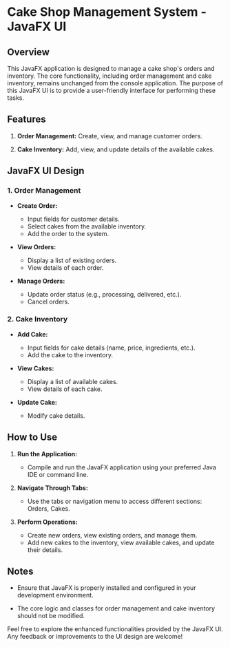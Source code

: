 # Cake Shop Management System - JavaFX UI

## Overview

This JavaFX application is designed to manage a cake shop's orders and inventory. The core functionality, including order management and cake inventory, remains unchanged from the console application. The purpose of this JavaFX UI is to provide a user-friendly interface for performing these tasks.

## Features

1. **Order Management:** Create, view, and manage customer orders.

2. **Cake Inventory:** Add, view, and update details of the available cakes.

## JavaFX UI Design

### 1. Order Management

- **Create Order:**
  - Input fields for customer details.
  - Select cakes from the available inventory.
  - Add the order to the system.

- **View Orders:**
  - Display a list of existing orders.
  - View details of each order.

- **Manage Orders:**
  - Update order status (e.g., processing, delivered, etc.).
  - Cancel orders.

### 2. Cake Inventory

- **Add Cake:**
  - Input fields for cake details (name, price, ingredients, etc.).
  - Add the cake to the inventory.

- **View Cakes:**
  - Display a list of available cakes.
  - View details of each cake.

- **Update Cake:**
  - Modify cake details.

## How to Use

1. **Run the Application:**
   - Compile and run the JavaFX application using your preferred Java IDE or command line.

2. **Navigate Through Tabs:**
   - Use the tabs or navigation menu to access different sections: Orders, Cakes.

3. **Perform Operations:**
   - Create new orders, view existing orders, and manage them.
   - Add new cakes to the inventory, view available cakes, and update their details.

## Notes

- Ensure that JavaFX is properly installed and configured in your development environment.

- The core logic and classes for order management and cake inventory should not be modified.

Feel free to explore the enhanced functionalities provided by the JavaFX UI. Any feedback or improvements to the UI design are welcome!
